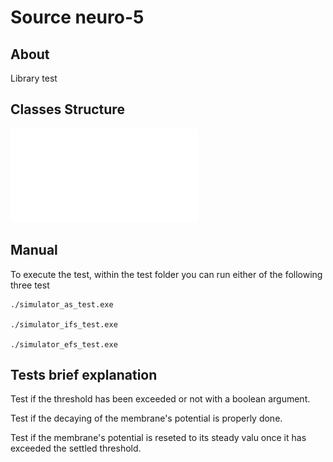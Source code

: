# Source neuro-5

## About 

Library test

## Classes Structure

![alt text](../doc/diagram/diagram_test.pdf "Diagram of tests")

## Manual 

To execute the test, within the test folder you can run either of the 
following three test

	./simulator_as_test.exe

	./simulator_ifs_test.exe
	
	./simulator_efs_test.exe

## Tests brief explanation

Test if the threshold has been exceeded or not with a boolean 
argument. 

Test if the decaying of the membrane's potential is properly done.

Test if the membrane's potential is reseted to its steady valu once
it has exceeded the settled threshold.


